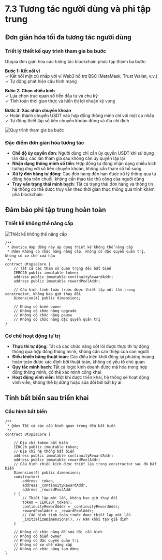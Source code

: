 # 7.3 Tương tác người dùng và phi tập trung

## Đơn giản hóa tối đa tương tác người dùng

### Triết lý thiết kế quy trình tham gia ba bước

Utopia đơn giản hóa các tương tác blockchain phức tạp thành ba bước:

**Bước 1: Kết nối ví**  
✓ Kết nối một cú nhấp với ví Web3 hỗ trợ BSC (MetaMask, Trust Wallet, v.v.)  
✓ Tự động phát hiện cấu hình mạng

**Bước 2: Chọn chiều kích**  
✓ Lựa chọn trực quan số tiền đầu tư và chu kỳ  
✓ Tính toán thời gian thực và hiển thị lợi nhuận kỳ vọng

**Bước 3: Xác nhận chuyển khoản**  
✓ Hoàn thành chuyển USDT vào hợp đồng thông minh chỉ với một cú nhấp  
✓ Tự động thiết lập số tiền chuyển khoản đúng và địa chỉ đích

![Quy trình tham gia ba bước](/images/图26.svg)

### Đặc điểm đơn giản hóa tương tác

- **Chế độ ủy quyền đơn**: Người dùng chỉ cần ủy quyền USDT khi sử dụng lần đầu, các lần tham gia sau không cần ủy quyền lặp lại
- **Nhận dạng thông minh số tiền**: Hợp đồng tự động nhận dạng chiều kích tương ứng với số tiền chuyển khoản, không cần tham số bổ sung
- **Xử lý đơn hàng tự động**: Các đơn hàng đến hạn được xử lý thông qua tự động hóa trên chuỗi, không cần thao tác thủ công của người dùng
- **Truy vấn trạng thái minh bạch**: Tất cả trạng thái đơn hàng và thông tin hệ thống có thể được truy vấn theo thời gian thực thông qua trình khám phá blockchain

## Đảm bảo phi tập trung hoàn toàn

### Thiết kế không thể nâng cấp

![Thiết kế không thể nâng cấp](/images/图27.svg)

```solidity
/**
 * @notice Hợp đồng này áp dụng thiết kế không thể nâng cấp
 * @dev Không có chức năng nâng cấp, không có đặc quyền quản trị, không có cơ chế cửa hậu
 */
contract UtopiaCore {
    // Tất cả các tham số quan trọng đều bất biến
    IERC20 public immutable token;
    address public immutable continuityRewardAddr;
    address public immutable rewardPoolAddr;
    
    // Cấu hình tính toán trước được thiết lập một lần trong constructor, không bao giờ thay đổi
    Dimension[4] public dimensions;
    
    // Không có biến owner
    // Không có chức năng upgrade
    // Không có chức năng pause
    // Không có chức năng đặc quyền quản trị
}
```

### Cơ chế hoạt động tự trị

- **Thực thi tự động**: Tất cả các chức năng cốt lõi được thực thi tự động thông qua hợp đồng thông minh, không cần can thiệp của con người
- **Điều khiển bằng thuật toán**: Các điều kiện khởi động lại phượng hoàng hoàn toàn được xác định bởi thuật toán, không có yếu tố chủ quan
- **Quy tắc minh bạch**: Tất cả logic kinh doanh được mã hóa trong hợp đồng thông minh, có thể xác minh công khai
- **Hoạt động vĩnh viễn**: Một khi được triển khai, hệ thống sẽ hoạt động vĩnh viễn, không thể bị dừng hoặc sửa đổi bởi bất kỳ ai

## Tính bất biến sau triển khai

### Cấu hình bất biến

```solidity
/**
 * @dev Tất cả các cấu hình quan trọng đều bất biến
 */
contract UtopiaCore {
    
    // Địa chỉ token bất biến
    IERC20 public immutable token;
    // Địa chỉ hệ thống bất biến
    address public immutable continuityRewardAddr;
    address public immutable rewardPoolAddr;
    // Cấu hình chiều kích được thiết lập trong constructor sau đó bất biến
    Dimension[4] public dimensions;
    constructor(
        address _token,
        address _continuityRewardAddr,
        address _rewardPoolAddr
    ) {
        // Thiết lập một lần, không bao giờ thay đổi
        token = IERC20(_token);
        continuityRewardAddr = _continuityRewardAddr;
        rewardPoolAddr = _rewardPoolAddr;
        // Cấu hình tính toán trước được thiết lập một lần
        _initializeDimensions(); // Hàm khởi tạo giả định
    }
    
    // Không có chức năng để sửa đổi cấu hình
    // Không có biến owner
    // Không có đặc quyền quản trị
    // Không có cơ chế nâng cấp
    // Không có chức năng tạm dừng
}
```